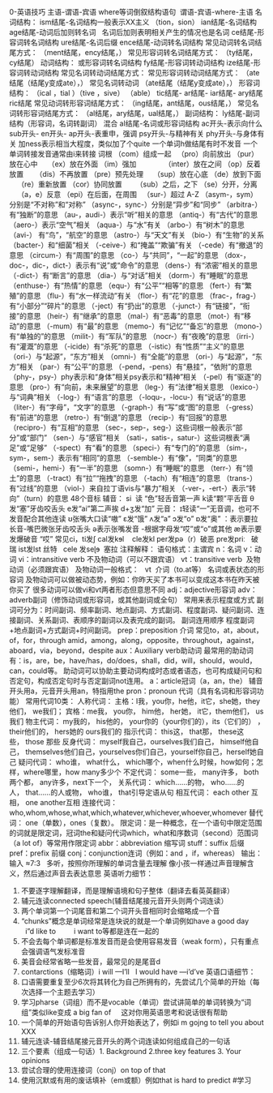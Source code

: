 

0-英语技巧
主语-谓语-宾语
where等词倒叙结构语句  谓语-宾语-where-主语
名词结构：
ism结尾-名词结构一般表示XX主义
（tion，sion）
ian结尾-名词结构
age结尾-动词后加则转名词   名词后加则表明相关产生的情况也是名词
ce结尾-形容词转名词结构
ure结尾-名词后缀
ence结尾-动词转名词结构
常见动词转名词结尾方式：
（ment结尾，ency结尾，）
常见形容词转名词结尾方式：
（ty结尾，cy结尾）
动词结构：
或形容词转名词结构
fy结尾-形容词转动词结构
ize结尾-形容词转动词结构
常见名词转动词结尾方式：
常见形容词转动词结尾方式：
（ate结尾（结尾y变成ate），）
常见名词转动词
（ate结尾（结尾y变成ate），）
形容词结构：
（ical ，tial ）（tive ，sive）
（able）
tic结尾-
ar结尾-
iar结尾-
ary结尾
ric结尾
常见动词转形容词结尾方式：
（ing结尾，ant结尾，ous结尾，）
常见名词转形容词结尾方式：
（al结尾，ary结尾，ual结尾，）
副词结构：
ly结尾-副词结构（形容词，名词转副词）
混合
al结尾-名词或形容词结构
ac开头-表示向什么
sub开头-
en开头-
ap开头-表重申，强调
psy开头-与精神有关
phy开头-与身体有关
加ness表示相当大程度，类似加了个quite
一个单词h做结尾有时不发音
一个单词转接发音通常由i来转接
词根
（com）组成一起   （pro）向前放出
（pur）放在心中     （ex）放在外面
（im）强加              （inter）放在之间
（op）反着放置      （dis）不再放置
（pre）预先处理     （sup）放在心底
（de）放到下面      （re）重新放置
（cor）协同放置       （sub）之后，之下
（se）分开，分离       （a，e）反意
（epi）在后面，在周围   （sur-）超过
A-Z
（asym-，sym）分别是“不对称”和“对称”
（async-，sync-）分别是“异步”和“同步”
（arbitra-）有“独断”的意思
（au-，audi-）表示“听”相关的意思
（antiq-）有“古代”的意思
（aero-）表示“空气”相关
（aqua-）与“水”有关
 （arbo-）有“树木”的意思
 （avi-） 有“鸟”，“航空”的意思
（astro-）与“天文”有关
（bio-）有“生物”的关系
（bacter-）和“细菌”相关
（-ceive-）和“掩盖”“欺骗”有关
（-cede）有“撤退”的意思
（circum-）有“周围”的意思
（co-）与“共同”，“一起”的意思
（dox-，doc-，dic-，dict-）表示有“说”或“命令”的意思
（dens-）有“浓密”相关的意思
（-dict-）有“断言”的意思
（dia-）与“对话”相关
（dorm-）有“睡眠”的意思
（enthuse-）有“热情”的意思
（equ-）有“公平”“相等”的意思
（fert-）有“繁殖”的意思
（flu-）有“水一样流动”有关
（flor-）有“花”的意思
（frac-，frag-）有“小部分”“碎片”的意思
（-ject）有“扔出”的意思
（-junct-）有“链接”，“衔接”的意思
（heir-）有“继承”的意思
（mal-）有“恶毒”的意思
（mot-）有“移动”的意思
（-mum）有“最”的意思
（memo-）有“记忆”“备忘”的意思
（mono-）有“单独的”的意思
（milit-）有“军队”的意思
（nocr-）有“夜晚”的意思
（irri-）有“灌溉”的意思
（-icide）有“杀死”的意思
（-istic）有“性质”“主义”的意思
（ori-）与“起源”，“东方”相关
（omni-）有“全能”的意思
（ori-）与“起源”，“东方”相关
（par-）有“公平”的意思
（-pend，-pens）有“悬挂”，“依附”的意思
（phy-，psy-）phy表示和“身体”相关psy表示和“精神”相关
（-pel）有“驱逐”的意思
（pro-）有“向前，未来展望”的意思
（leg-）有“法律”相关意思
（lexico-）与“词典”相关
（-log-）有“语言”的意思
（-loqu-，-locu-）有“说话”的意思
（liter-）有“字母”，“文字”的意思
（-graph-）有“写”或“图”的意思
（-gress）有“前进”的意思
（retro-）有“倒退”的意思
（recip-）有“回报”的意思
（recipro-）有“互相”的意思
（sec-，sep-，seg-）这些词根一般表示“部分”或“部门”
（sen-）与“感官”相关
（sati-，satis-，satur-）这些词根表“满足”或“足够”
（-spect）有“看”的意思
（speci-）有“专门的”的意思
（sim-，sym-，sem-）表示有“相同”的意思
（-semble-）有“像”，“同类”的意思
（semi-，hemi-）有“一半”的意思
（somn-）有“睡眠”的意思
（terr-）有“领土”的意思
（-tract）有“拉”“拖拽”的意思
（-tach）有“相连”的意思
（trans-）有“过线”的意思
（viol-）来自拉丁语vis与“暴力”相关
（-ver-，-ert-）表示“转向”（turn）的意思
48个音标
辅音：
si  读 “色”轻舌音第一声
k读“颗”平舌音
θ发“塞”牙齿咬舌头
e发“ai”第二声挨
d+ʒ发“加”
元音：
ɪ轻读“一”无音调，也可不发音配合其他连读
ʊ张嘴大口读“嗷”
ɛ发“饿”
ʌ发“a”
ɔ发“o”
ɒ发“奥”
：表示要拉长音-嘴巴微张牙齿咬舌头
ə表示张嘴发音 -根据字母发“哎”或“o”或其他
æ表示要发爆破音 “哎”
常见ci，ti发ʃ
cal发kɘl    cle发kl
per发pə（r）破恶 pre发priː   破瑞
ist发lst 丝特   cele 发seɭɘ  塞拉
注释解释：
语句格式：主谓宾
n：名词
v：动词
vi：intransitive verb 不及物动词（可以不跟宾语）
vt：transitive verb  及物动词（必须跟宾语）
及物动词一般格式：
  vt  介词（to.at等） 名词或表状态的形容词
及物动词可以做被动态势，例如：你昨天买了本书可以变成这本书在昨天被你买了
很多动词可以做vi和vt两者形态但意思不同
adj：adjective形容词
adv：adverb副词（修饰动词或形容词，或其他副词或全句）
常用来表示程度或方式
副词可分为：时间副词、频率副词、地点副词、方式副词、程度副词、疑问副词、连接副词、关系副词、表顺序的副词以及表完成的副词。
副词连用顺序
程度副词+地点副词+方式副词+时间副词。
prep：preposition 介词
常见to，at，about，of，for，through
amid，among，along，opposite，throughout，against，aboard，via，beyond，despite
aux：Auxiliary verb助动词
最常用的助动词有：is，are，be，have/has，do/does，shall，did，will，should，would，can，could等。
助动词可以协助主要动词构成时态或者语态，也可构成疑问句和否定句，构成否定句时与否定副词not连用。
a：article冠词（a，an，the）
辅音开头用a，元音开头用an，特指用the
pron：pronoun 代词（具有名词和形容词功能）
常用代词10类：
人称代词：
主格：I我，you你，he他，it它，she她，they他们， we我们；
宾格：me我， you你， him他， her她， it它，them他们， us我们
物主代词：
my我的， his他的， your你的（your你们的），its（它们的） ，their他们的， hers她的 ours我们的
指示代词：
this这， that那， these这些， those 那些
反身代词：
myself我自己，ourselves我们自己， himself他自己， themselves他们自己，yourselves你们自己，yourself你自己，herself她自己
疑问代词：
who谁， what什么， which哪个，when什么时候，how如何；怎样，where哪里，how many多少个
不定代词：
some一些， many许多， both两个都， any许多，next下一个，
关系代词：
which……的物， who……的人， that……的人或物， who谁， that引导定语从句
相互代词：
each other 互相， one another互相
连接代词：
who,whom,whose,what,which,whatever,whichever,whoever,whomever
替代词：
one（单数），ones（复数）。
限定词：是一种概念，在一个语句中限定范围的词就是限定词，冠词the和疑问代词which，what和序数词（second）范围词（a lot of）等常用作限定词
abbr：abbreviation 缩写词
stuff：suffix 后缀
pref：prefix 前缀
conj：conjunction连词（例如：and ，if，whereas）
输出：输入 ≈7:3   多听，按照你所理解的单词含量去理解
像小孩一样通过声音理解含义，然后通过声音去表达意思
英语听力细节：
1.  不要逐字理解翻译，而是理解语境和句子整体（翻译去看英英翻译）
2.  辅元连读connected speech(辅音结尾接元音开头则两个词连读）
3.  两个单词第一个词尾音和第二个词开头音相同时会缩略成一个音
4.  “chunks”概念是单词经常是连块说的就是一个单词例如have a good day    i”d like to         i want to等都是连在一起的
5.  不会去每个单词都是标准发音而是会使用容易发音（weak form），只有重点会强调语气发标准音
1.  美音会经常省略一些发音，最常见的是尾音d
7.  contarctions（缩略词）i will —I’ll   I would have —i’d’ve
英语口语细节：
1.  口语需要重复至少6次将其转化为自己所拥有的，先尝试几个简单的开始（每次选择一个主题去学习）
2.  学习pharse（词组）而不是vocable（单词）尝试讲简单的单词转换为“词组”类似like变成 a big fan of     这对你用英语思考和说话很有帮助
3.  一个简单的开始语句告诉别人你开始表达了，例如i m gojng to tell you about XXX
4.  辅元连读-辅音结尾接元音开头的两个词连读如何组成自己的一句话
5.  三个要素（组成一句话）1. Background 2.three key features 3. Your opinions
6.  尝试合理的使用连接词（conj）on top of that
7.  使用沉默或有用的废话填补（em或额）例如that is hard to predict
#学习